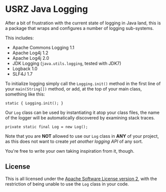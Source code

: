 USRZ Java Logging
=================

After a bit of frustration with the current state of logging in Java land,
this is a package that wraps and configures a number of logging sub-systems.

This includes:

* Apache Commons Logging 1.1
* Apache Log4j 1.2
* Apache Log4j 2.0
* JDK Logging (`java.utils.logging`, tested with JDK7)
* Logback 1.0
* SLF4J 1.7

To initialize logging simply call the `Logging.init()` method in the first
line of your `main(String[])` method, or add, at the top of your main class,
something like this:

```
static { Logging.init(); }
```

Our `Log` class can be used by instantiating it atop your class files, the
name of the logger will be automatically discovered by examining stack traces.

```
private static final Log = new Log();
```

Note that you are **NOT** allowed to use our `Log` class in **ANY** of your
project, as this does not want to create *yet another logging API* of any sort.

You're free to write your own taking inspiration from it, though.

License
-------

This is all licensed under the [Apache Software License version 2](LICENSE.md),
with the restriction of being unable to use the `Log` class in your code.
